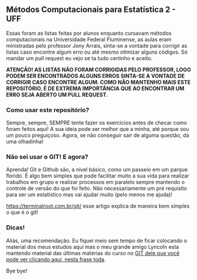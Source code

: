 ## Métodos Computacionais para Estatística 2 - UFF

Essas foram as listas feitas por alunos enquanto cursavam métodos computacionais na Universidade Federal Fluminense, as aulas eram ministradas pelo professor Jony Arrais, sinta-se a vontade para corrigir as listas caso encontre algum erro ou até mesmo otimizar alguns códigos. Só mandar um pull request eu vejo se ta tudo certinho e aceito.  

**ATENÇÃO! AS LISTAS NÃO FORAM CORRIGIDAS PELO PROFESSOR, LOGO PODEM SER ENCONTRADOS ALGUNS ERROS SINTA-SE A VONTADE DE CORRIGIR CASO ENCONTRE ALGUM. COMO NÃO MANTENHO MAIS ESTE REPOSITÓRIO, É DE EXTREMA IMPORTÂNCIA QUE AO ENCONTRAR UM ERRO SEJA ABERTO UM PULL REQUEST.**

### Como usar este repositório?
Sempre, sempre, SEMPRE tente fazer os exercícios antes de checar como foram feitos aqui! A sua ideia pode ser melhor que a minha, até porque sou um pouco preguiçoso. Agora, se não conseguir sair de alguma questão, dá uma olhadinha!

### Não sei usar o GIT! E agora?
Aprenda! Git e Github são, a nível básico, como um passeio em um parque florido. É algo bem simples que pode facilitar muito a sua vida para realizar trabalhos em grupo e realizar processos em paralelo sempre mantendo o controle de versão do que foi feito. Não necessariamente um pré requisito para ser um estatístico mas vai ajudar muito (pelo menos me ajuda)!

https://terminalroot.com.br/git/ esse artigo explica de maneira bem simples o que é o git!

### Dicas!
Aliás, uma recomendação. Eu fiquei meio sem tempo de ficar colocando o material dos meus estudos aqui mas o meu grande amigo Lyncoln esta mantendo material das últimas matérias do curso no [GIT dele que você pode ver clicando aqui, nesta frase toda](https://github.com/Lyncoln/UFF).

Bye bye!
